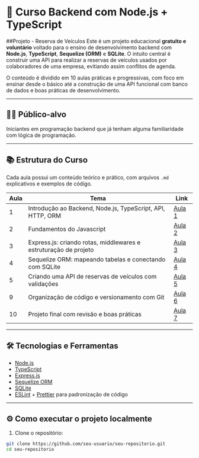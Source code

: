 # 🚀 Curso Backend com Node.js + TypeScript

##Projeto - Reserva de Veículos
Este é um projeto educacional **gratuito e voluntário** voltado para o ensino de desenvolvimento backend com **Node.js**, **TypeScript**, **Sequelize (ORM)** e **SQLite**. O intuito central é construir uma API para realizar a reservas de veículos usados por colaboradores de uma empresa, evitiando assim conflitos de agenda.

O conteúdo é dividido em 10 aulas práticas e progressivas, com foco em ensinar desde o básico até a construção de uma API funcional com banco de dados e boas práticas de desenvolvimento.

---

## 🧑‍🏫 Público-alvo

Iniciantes em programação backend que já tenham alguma familiaridade com lógica de programação.

---

## 📚 Estrutura do Curso

Cada aula possui um conteúdo teórico e prático, com arquivos `.md` explicativos e exemplos de código.

| Aula | Tema                                                                 | Link                                           |
|------|----------------------------------------------------------------------|------------------------------------------------|
| 1    | Introdução ao Backend, Node.js, TypeScript, API, HTTP, ORM           | [Aula 1](./aulas/aula-01.md)                   |
| 2    | Fundamentos do Javascript                                            | [Aula 2](./aulas/aula-02.md)                   |
| 3    | Express.js: criando rotas, middlewares e estruturação de projeto     | [Aula 3](./aulas/aula-03.md)                   |
| 4    | Sequelize ORM: mapeando tabelas e conectando com SQLite              | [Aula 4](./aulas/aula-04.md)                   |
| 5    | Criando uma API de reservas de veículos com validações               | [Aula 5](./aulas/aula-05.md)                   |
| 9    | Organização de código e versionamento com Git                        | [Aula 6](./aulas/aula-06.md)                   |
| 10   | Projeto final com revisão e boas práticas                            | [Aula 7](./aulas/aula-07.md)                   |

---

## 🛠 Tecnologias e Ferramentas

- [Node.js](https://nodejs.org)
- [TypeScript](https://www.typescriptlang.org/)
- [Express.js](https://expressjs.com/)
- [Sequelize ORM](https://sequelize.org/)
- [SQLite](https://www.sqlite.org/index.html)
- [ESLint](https://eslint.org/) + [Prettier](https://prettier.io/) para padronização de código

---

## ⚙️ Como executar o projeto localmente

1. Clone o repositório:

```bash
git clone https://github.com/seu-usuario/seu-repositorio.git
cd seu-repositorio
